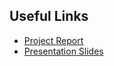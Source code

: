 ## Useful Links

- [Project Report](https://drive.google.com/file/d/1NQMdZuBx6WsakI424_hzHXuDHGHk7rkB/view?usp=share_link)  
- [Presentation Slides](https://docs.google.com/presentation/d/1Xtli3ED4_2Eo0NLkgW-nMvseXd7xIvzS/edit?usp=share_link&ouid=106508886409520709328&rtpof=true&sd=true)

